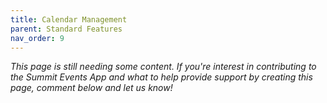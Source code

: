 ```yaml
---
title: Calendar Management
parent: Standard Features
nav_order: 9
---
```


*This page is still needing some content. If you're interest in contributing to the Summit Events App and what to help provide support by creating this page, comment below and let us know!*
